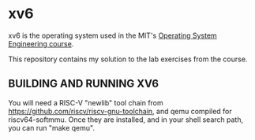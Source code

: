 # xv6

xv6 is the operating system used in the MIT's [Operating System Engineering course](https://pdos.csail.mit.edu/6.828/2023/index.html).

This repository contains my solution to the lab exercises from the course.

## BUILDING AND RUNNING XV6

You will need a RISC-V "newlib" tool chain from
https://github.com/riscv/riscv-gnu-toolchain, and qemu compiled for
riscv64-softmmu.  Once they are installed, and in your shell
search path, you can run "make qemu".
